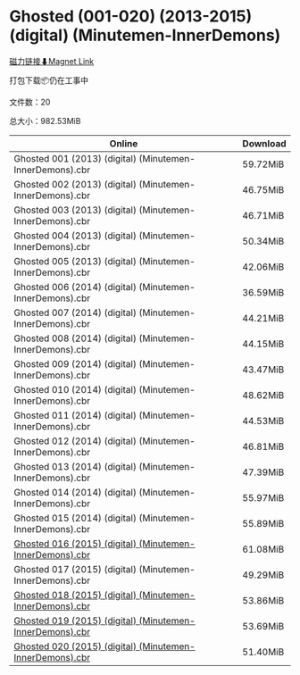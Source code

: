 # Ghosted (001-020) (2013-2015) (digital) (Minutemen-InnerDemons)

[磁力链接⬇Magnet Link](magnet:?xt=urn:btih:fe211d4dd249497c6d025b22e79e91b9cc493ac3&dn=Ghosted%20%28001-020%29%20%282013-2015%29%20%28digital%29%20%28Minutemen-InnerDemons%29)

打包下载📦仍在工事中

文件数：20

总大小：982.53MiB

Online | Download
--- | ---
Ghosted 001 (2013) (digital) (Minutemen-InnerDemons).cbr | 59.72MiB
Ghosted 002 (2013) (digital) (Minutemen-InnerDemons).cbr | 46.75MiB
Ghosted 003 (2013) (digital) (Minutemen-InnerDemons).cbr | 46.71MiB
Ghosted 004 (2013) (digital) (Minutemen-InnerDemons).cbr | 50.34MiB
Ghosted 005 (2013) (digital) (Minutemen-InnerDemons).cbr | 42.06MiB
Ghosted 006 (2014) (digital) (Minutemen-InnerDemons).cbr | 36.59MiB
Ghosted 007 (2014) (digital) (Minutemen-InnerDemons).cbr | 44.21MiB
Ghosted 008 (2014) (digital) (Minutemen-InnerDemons).cbr | 44.15MiB
Ghosted 009 (2014) (digital) (Minutemen-InnerDemons).cbr | 43.47MiB
Ghosted 010 (2014) (digital) (Minutemen-InnerDemons).cbr | 48.62MiB
Ghosted 011 (2014) (digital) (Minutemen-InnerDemons).cbr | 44.53MiB
Ghosted 012 (2014) (digital) (Minutemen-InnerDemons).cbr | 46.81MiB
Ghosted 013 (2014) (digital) (Minutemen-InnerDemons).cbr | 47.39MiB
Ghosted 014 (2014) (digital) (Minutemen-InnerDemons).cbr | 55.97MiB
Ghosted 015 (2014) (digital) (Minutemen-InnerDemons).cbr | 55.89MiB
[Ghosted 016 (2015) (digital) (Minutemen-InnerDemons).cbr](https://github.com/alicewish/markdown/blob/master/comic/Ghosted-016-2015-digital-Minutemen-InnerDemons-cbr.md) | 61.08MiB
Ghosted 017 (2015) (digital) (Minutemen-InnerDemons).cbr | 49.29MiB
[Ghosted 018 (2015) (digital) (Minutemen-InnerDemons).cbr](https://github.com/alicewish/markdown/blob/master/comic/Ghosted-018-2015-digital-Minutemen-InnerDemons-cbr.md) | 53.86MiB
[Ghosted 019 (2015) (digital) (Minutemen-InnerDemons).cbr](https://github.com/alicewish/markdown/blob/master/comic/Ghosted-019-2015-digital-Minutemen-InnerDemons-cbr.md) | 53.69MiB
[Ghosted 020 (2015) (digital) (Minutemen-InnerDemons).cbr](https://github.com/alicewish/markdown/blob/master/comic/Ghosted-020-2015-digital-Minutemen-InnerDemons-cbr.md) | 51.40MiB